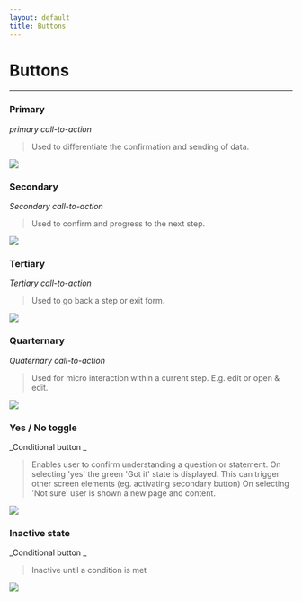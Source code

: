 ```yaml
---
layout: default
title: Buttons
---
```

# Buttons
* * *

### Primary
_primary call-to-action_
>Used to differentiate the confirmation and sending of data.

![](https://city-of-melbourne.github.io/design-system/style/img/button-primary.png)


### Secondary 
_Secondary call-to-action_
>Used to confirm and progress to the next step.

![](https://city-of-melbourne.github.io/design-system/style/img/button-secondary.png)

### Tertiary 
_Tertiary call-to-action_
>Used to go back a step or exit form.

![](https://city-of-melbourne.github.io/design-system/style/img/button-tertiary.png)

### Quarternary 
_Quaternary call-to-action_
>Used for micro interaction within a current step. E.g. edit or open & edit.

![](https://city-of-melbourne.github.io/design-system/style/img/button-quarternary.png)

### Yes / No toggle 
_Conditional button _
>Enables user to confirm understanding a question or statement. 
>On selecting 'yes' the green 'Got it' state is displayed. This can trigger other screen elements (eg. activating secondary button)
>On selecting 'Not sure' user is shown a new page and content.

![](https://city-of-melbourne.github.io/design-system/style/img/toggle.png)

### Inactive state 
_Conditional button _
>Inactive until a condition is met

![](https://city-of-melbourne.github.io/design-system/style/img/button-secondary-inactive.png)

